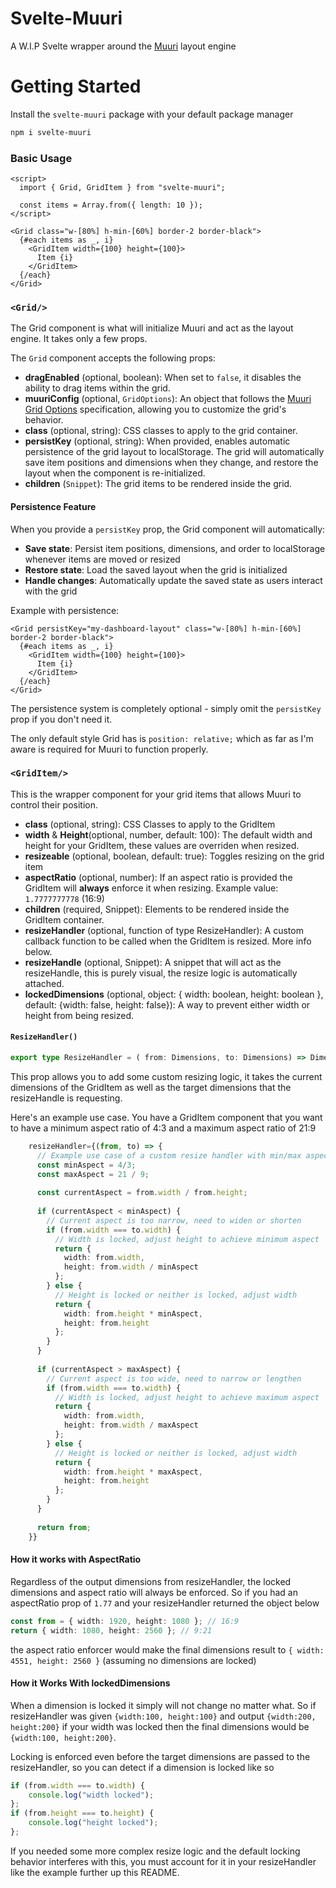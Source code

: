 # Svelte-Muuri



A W.I.P Svelte wrapper around the [Muuri](https://muuri.dev) layout engine
# Getting Started

Install the `svelte-muuri` package with your default package manager

```bash
npm i svelte-muuri
```
### Basic Usage
```svelte
<script>
  import { Grid, GridItem } from "svelte-muuri";

  const items = Array.from({ length: 10 });
</script>

<Grid class="w-[80%] h-min-[60%] border-2 border-black">
  {#each items as _, i}
    <GridItem width={100} height={100}>
      Item {i}
    </GridItem>
  {/each}
</Grid>
```

### `<Grid/>`

The Grid component is what will initialize Muuri and act as the layout engine. It takes only a few props.

The `Grid` component accepts the following props:

- **dragEnabled** (optional, boolean): When set to `false`, it disables the ability to drag items within the grid.
- **muuriConfig** (optional, `GridOptions`): An object that follows the [Muuri Grid Options](https://docs.muuri.dev/grid-options.html) specification, allowing you to customize the grid's behavior.
- **class** (optional, string): CSS classes to apply to the grid container.
- **persistKey** (optional, string): When provided, enables automatic persistence of the grid layout to localStorage. The grid will automatically save item positions and dimensions when they change, and restore the layout when the component is re-initialized.
- **children** (`Snippet`): The grid items to be rendered inside the grid.

#### Persistence Feature

When you provide a `persistKey` prop, the Grid component will automatically:

- **Save state**: Persist item positions, dimensions, and order to localStorage whenever items are moved or resized
- **Restore state**: Load the saved layout when the grid is initialized
- **Handle changes**: Automatically update the saved state as users interact with the grid

Example with persistence:

```svelte
<Grid persistKey="my-dashboard-layout" class="w-[80%] h-min-[60%] border-2 border-black">
  {#each items as _, i}
    <GridItem width={100} height={100}>
      Item {i}
    </GridItem>
  {/each}
</Grid>
```

The persistence system is completely optional - simply omit the `persistKey` prop if you don't need it.

The only default style Grid has is  `position: relative;` which as far as I'm aware is required for Muuri to function properly.

### `<GridItem/>`

This is the wrapper component for your grid items that allows Muuri to control their position. 
- **class** (optional, string): CSS Classes to apply to the GridItem
- **width** & **Height**(optional, number, default: 100): The default width and height for your GridItem, these values are overriden when resized.
- **resizeable** (optional, boolean, default: true): Toggles resizing on the grid item
- **aspectRatio** (optional, number): If an aspect ratio is provided the GridItem will **always** enforce it when resizing. Example value: `1.7777777778` (16:9)
- **children** (required, Snippet): Elements to be rendered inside the GridItem container.
- **resizeHandler** (optional, function of type ResizeHandler): A custom callback function to be called when the GridItem is resized. More info below.
- **resizeHandle** (optional, Snippet): A snippet that will act as the resizeHandle, this is purely visual, the resize logic is automatically attached.
- **lockedDimensions** (optional, object: { width: boolean, height: boolean }, default: {width: false, height: false}): A way to prevent either width or height from being resized.

#### `ResizeHandler()`

```ts
export type ResizeHandler = ( from: Dimensions, to: Dimensions) => Dimensions;
```

This prop allows you to add some custom resizing logic, it takes the current dimensions of the GridItem as well as the target dimensions that the resizeHandle is requesting. 

Here's an example use case. You have a GridItem component that you want to have a minimum aspect ratio of 4:3 and a maximum aspect ratio of 21:9

```ts
    resizeHandler={(from, to) => {
      // Example use case of a custom resize handler with min/max aspect ratios
      const minAspect = 4/3;
      const maxAspect = 21 / 9;
      
      const currentAspect = from.width / from.height;
      
      if (currentAspect < minAspect) {
        // Current aspect is too narrow, need to widen or shorten
        if (from.width === to.width) {
          // Width is locked, adjust height to achieve minimum aspect
          return {
            width: from.width,
            height: from.width / minAspect
          };
        } else {
          // Height is locked or neither is locked, adjust width
          return {
            width: from.height * minAspect,
            height: from.height
          };
        }
      }
      
      if (currentAspect > maxAspect) {
        // Current aspect is too wide, need to narrow or lengthen
        if (from.width === to.width) {
          // Width is locked, adjust height to achieve maximum aspect
          return {
            width: from.width,
            height: from.width / maxAspect
          };
        } else {
          // Height is locked or neither is locked, adjust width
          return {
            width: from.height * maxAspect,
            height: from.height
          };
        }
      }
      
      return from;
    }}
```

#### How it works with AspectRatio

Regardless of the output dimensions from resizeHandler, the locked dimensions and aspect ratio will always be enforced. So if  you had an aspectRatio prop of `1.77`  and your resizeHandler returned the object below

```ts
const from = { width: 1920, height: 1080 }; // 16:9
return { width: 1080, height: 2560 }; // 9:21
```

the aspect ratio enforcer would make the final dimensions result to `{ width: 4551, height: 2560 }` (assuming no dimensions are locked)

#### How it Works With lockedDimensions

When a dimension is locked it simply will not change no matter what. So if resizeHandler was given `{width:100, height:100}` and output `{width:200, height:200}` if your width was locked then the final dimensions would be `{width:100, height:200}`. 

Locking is enforced even before the target dimensions are passed to the resizeHandler, so you can detect if a dimension is locked like so

```ts
if (from.width === to.width) {
	console.log("width locked");
};
if (from.height === to.height) {
	console.log("height locked");
};
```

If you needed some more complex resize logic and the default locking behavior interferes with this, you must account for it in your resizeHandler like the example further up this README.  
